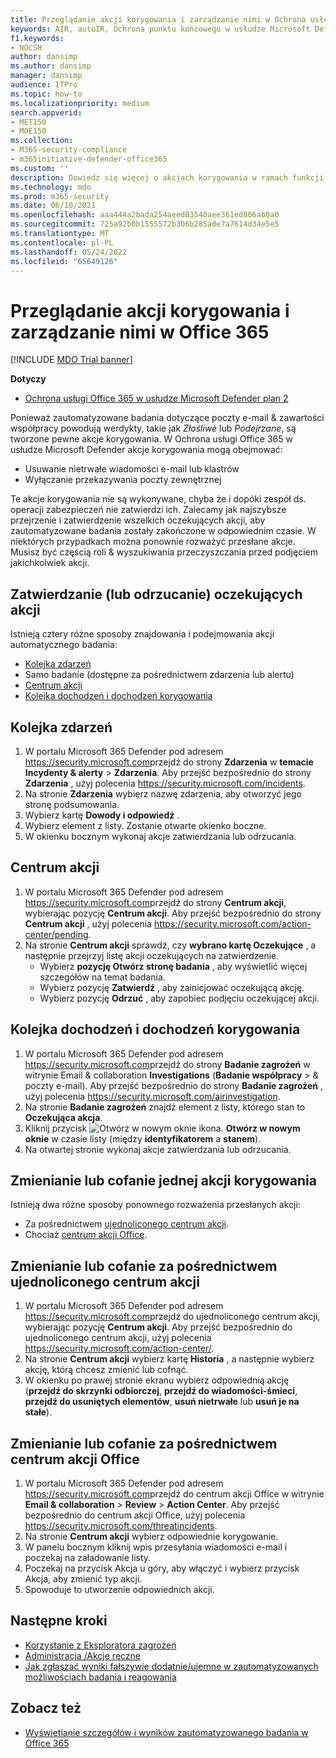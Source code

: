```yaml
---
title: Przeglądanie akcji korygowania i zarządzanie nimi w Ochrona usługi Office 365 w usłudze Microsoft Defender
keywords: AIR, autoIR, Ochrona punktu końcowego w usłudze Microsoft Defender, automated, investigation, response, remediation, threats, advanced, threat, protection
f1.keywords:
- NOCSH
author: dansimp
ms.author: dansimp
manager: dansimp
audience: ITPro
ms.topic: how-to
ms.localizationpriority: medium
search.appverid:
- MET150
- MOE150
ms.collection:
- M365-security-compliance
- m365initiative-defender-office365
ms.custom: ''
description: Dowiedz się więcej o akcjach korygowania w ramach funkcji zautomatyzowanego badania i reagowania w planie Ochrona usługi Office 365 w usłudze Microsoft Defender 2.
ms.technology: mdo
ms.prod: m365-security
ms.date: 06/10/2021
ms.openlocfilehash: aaa444a2bada254aeed83540aee361ed806ab0a0
ms.sourcegitcommit: 725a92b0b1555572b306b285a0e7a7614d34e5e5
ms.translationtype: MT
ms.contentlocale: pl-PL
ms.lasthandoff: 05/24/2022
ms.locfileid: "65649126"
---
```

# <a name="review-and-manage-remediation-actions-in-office-365"></a>Przeglądanie akcji korygowania i zarządzanie nimi w Office 365

[!INCLUDE [MDO Trial banner](../includes/mdo-trial-banner.md)]

**Dotyczy**
- [Ochrona usługi Office 365 w usłudze Microsoft Defender plan 2](defender-for-office-365.md)

Ponieważ zautomatyzowane badania dotyczące poczty e-mail & zawartości współpracy powodują werdykty, takie jak *Złośliwe* lub *Podejrzane*, są tworzone pewne akcje korygowania. W Ochrona usługi Office 365 w usłudze Microsoft Defender akcje korygowania mogą obejmować:

- Usuwanie nietrwałe wiadomości e-mail lub klastrów
- Wyłączanie przekazywania poczty zewnętrznej

Te akcje korygowania nie są wykonywane, chyba że i dopóki zespół ds. operacji zabezpieczeń nie zatwierdzi ich. Zalecamy jak najszybsze przejrzenie i zatwierdzenie wszelkich oczekujących akcji, aby zautomatyzowane badania zostały zakończone w odpowiednim czasie. W niektórych przypadkach można ponownie rozważyć przesłane akcje.  Musisz być częścią roli & wyszukiwania przeczyszczania przed podjęciem jakichkolwiek akcji.

## <a name="approve-or-reject-pending-actions"></a>Zatwierdzanie (lub odrzucanie) oczekujących akcji

Istnieją cztery różne sposoby znajdowania i podejmowania akcji automatycznego badania:

- [Kolejka zdarzeń](https://security.microsoft.com/incidents)
- Samo badanie (dostępne za pośrednictwem zdarzenia lub alertu)
- [Centrum akcji](https://security.microsoft.com/action-center/pending)
- [Kolejka dochodzeń i dochodzeń korygowania](https://security.microsoft.com/airinvestigation)

## <a name="incident-queue"></a>Kolejka zdarzeń

1. W portalu Microsoft 365 Defender pod adresem <https://security.microsoft.com>przejdź do strony **Zdarzenia** w **temacie Incydenty & alerty** \> **Zdarzenia**. Aby przejść bezpośrednio do strony **Zdarzenia** , użyj polecenia <https://security.microsoft.com/incidents>.
2. Na stronie **Zdarzenia** wybierz nazwę zdarzenia, aby otworzyć jego stronę podsumowania.
3. Wybierz kartę **Dowody i odpowiedź** .
4. Wybierz element z listy. Zostanie otwarte okienko boczne.
5. W okienku bocznym wykonaj akcje zatwierdzania lub odrzucania.

## <a name="action-center"></a>Centrum akcji

1. W portalu Microsoft 365 Defender pod adresem <https://security.microsoft.com>przejdź do strony **Centrum akcji**, wybierając pozycję **Centrum akcji**. Aby przejść bezpośrednio do strony **Centrum akcji** , użyj polecenia <https://security.microsoft.com/action-center/pending>.
2. Na stronie **Centrum akcji** sprawdź, czy **wybrano kartę Oczekujące** , a następnie przejrzyj listę akcji oczekujących na zatwierdzenie.
   - Wybierz **pozycję Otwórz stronę badania** , aby wyświetlić więcej szczegółów na temat badania.
   - Wybierz pozycję **Zatwierdź** , aby zainicjować oczekującą akcję.
   - Wybierz pozycję **Odrzuć** , aby zapobiec podjęciu oczekującej akcji.

## <a name="investigation-and-remediation-investigations-queue"></a>Kolejka dochodzeń i dochodzeń korygowania

1. W portalu Microsoft 365 Defender pod adresem <https://security.microsoft.com>przejdź do strony **Badanie zagrożeń** w witrynie Email & collaboration **Investigations** (**Badanie współpracy** \> & poczty e-mail). Aby przejść bezpośrednio do strony **Badanie zagrożeń** , użyj polecenia <https://security.microsoft.com/airinvestigation>.
2. Na stronie **Badanie zagrożeń** znajdź element z listy, którego stan to **Oczekująca akcja**.
3. Kliknij przycisk ![Otwórz w nowym oknie ikona.](../../media/m365-cc-sc-open-icon.png) **Otwórz w nowym oknie** w czasie listy (między **identyfikatorem** a **stanem**).
4. Na otwartej stronie wykonaj akcje zatwierdzania lub odrzucania.

## <a name="change-or-undo-one-remediation-action"></a>Zmienianie lub cofanie jednej akcji korygowania

Istnieją dwa różne sposoby ponownego rozważenia przesłanych akcji:

- Za pośrednictwem [ujednoliconego centrum akcji](https://security.microsoft.com/action-center).
- Chociaż [centrum akcji Office](https://security.microsoft.com/threatincidents).

## <a name="change-or-undo-through-the-unified-action-center"></a>Zmienianie lub cofanie za pośrednictwem ujednoliconego centrum akcji

1. W portalu Microsoft 365 Defender pod adresem <https://security.microsoft.com>przejdź do ujednoliconego centrum akcji, wybierając pozycję **Centrum akcji**. Aby przejść bezpośrednio do ujednoliconego centrum akcji, użyj polecenia <https://security.microsoft.com/action-center/>.
2. Na stronie **Centrum akcji** wybierz kartę **Historia** , a następnie wybierz akcję, którą chcesz zmienić lub cofnąć.
3. W okienku po prawej stronie ekranu wybierz odpowiednią akcję (**przejdź do skrzynki odbiorczej**, **przejdź do wiadomości-śmieci**, **przejdź do usuniętych elementów**, **usuń nietrwałe** lub **usuń je na stałe**).

## <a name="change-or-undo-through-the-office-action-center"></a>Zmienianie lub cofanie za pośrednictwem centrum akcji Office

1. W portalu Microsoft 365 Defender pod adresem <https://security.microsoft.com>przejdź do centrum akcji Office w witrynie **Email & collaboration** \> **Review** \> **Action Center**. Aby przejść bezpośrednio do centrum akcji Office, użyj polecenia <https://security.microsoft.com/threatincidents>.
2. Na stronie **Centrum akcji** wybierz odpowiednie korygowanie.
3. W panelu bocznym kliknij wpis przesyłania wiadomości e-mail i poczekaj na załadowanie listy.
4. Poczekaj na przycisk Akcja u góry, aby włączyć i wybierz przycisk Akcja, aby zmienić typ akcji.
5. Spowoduje to utworzenie odpowiednich akcji.

## <a name="next-steps"></a>Następne kroki

- [Korzystanie z Eksploratora zagrożeń](threat-explorer.md)
- [Administracja /Akcje ręczne](remediate-malicious-email-delivered-office-365.md)
- [Jak zgłaszać wyniki fałszywie dodatnie/ujemne w zautomatyzowanych możliwościach badania i reagowania](air-report-false-positives-negatives.md)

## <a name="see-also"></a>Zobacz też

- [Wyświetlanie szczegółów i wyników zautomatyzowanego badania w Office 365](air-view-investigation-results.md)

